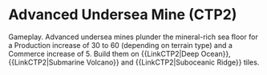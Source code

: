 # Advanced Undersea Mine (CTP2)

Gameplay.
Advanced undersea mines plunder the mineral-rich sea floor for a Production increase of 30 to 60 (depending on terrain type) and a Commerce increase of 5. Build them on {{LinkCTP2|Deep Ocean}}, {{LinkCTP2|Submarine Volcano}} and {{LinkCTP2|Suboceanic Ridge}} tiles.
